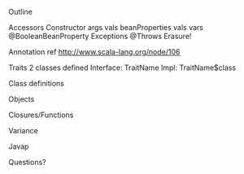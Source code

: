 Outline

Accessors
 Constructor args
 vals
 beanProperties
   vals
   vars
   @BooleanBeanProperty
Exceptions
  @Throws
  Erasure!

Annotation ref http://www.scala-lang.org/node/106

Traits
  2 classes defined
  Interface: TraitName
  Impl: TraitName$class

Class definitions

Objects

Closures/Functions

Variance

Javap

Questions?
